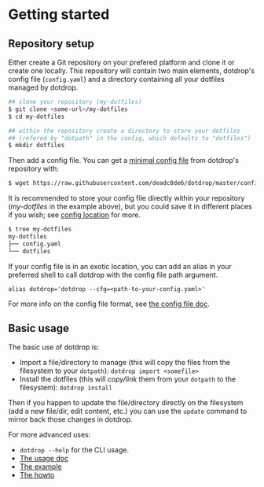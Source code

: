 # Getting started

## Repository setup

Either create a Git repository on your prefered platform and clone it or create one locally.
This repository will contain two main elements, dotdrop's config file (`config.yaml`)
and a directory containing all your dotfiles managed by dotdrop.
```bash
## clone your repository (my-dotfiles)
$ git clone <some-url>/my-dotfiles
$ cd my-dotfiles

## within the repository create a directory to store your dotfiles
## (refered by "dotpath" in the config, which defaults to "dotfiles")
$ mkdir dotfiles
```

Then add a config file. You can get a
[minimal config file](https://github.com/deadc0de6/dotdrop/blob/master/config.yaml)
from dotdrop's repository with:
```bash
$ wget https://raw.githubusercontent.com/deadc0de6/dotdrop/master/config.yaml
```
It is recommended to store your config file directly within your repository
(*my-dotfiles* in the example above), but you could save it in different places if you wish;
see [config location](config/config-file.md#location) for more.

```bash
$ tree my-dotfiles
my-dotfiles
├── config.yaml
└── dotfiles
```

If your config file is in an exotic location, you can add an alias
in your preferred shell to call dotdrop with the config file path argument.
```
alias dotdrop='dotdrop --cfg=<path-to-your-config.yaml>'
```

For more info on the config file format, see [the config file doc](config/config-file.md).

## Basic usage

The basic use of dotdrop is:

* Import a file/directory to manage (this will copy the files from the filesystem to your `dotpath`): `dotdrop import <somefile>`
* Install the dotfiles (this will *copy/link* them from your `dotpath` to the filesystem): `dotdrop install`

Then if you happen to update the file/directory directly on the filesystem (add a new file/dir, edit content, etc.) you can use the `update` command to mirror back those changes in dotdrop.

For more advanced uses:

* `dotdrop --help` for the CLI usage.
* [The usage doc](usage.md)
* [The example](https://github.com/deadc0de6/dotdrop#getting-started)
* [The howto](howto/howto.md)